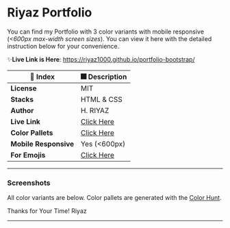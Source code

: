 # Riyaz Portfolio
You can find my Portfolio with 3 color variants with mobile responsive (_<600px max-width screen sizes_). You can view it here with the detailed instruction below for your convenience. 

✨**Live Link is Here**: https://riyaz1000.github.io/portfolio-bootstrap/

| 🚀 Index | 🎆 Description |
|--|--|
| **License** |MIT  |
| **Stacks** |HTML & CSS  |
| **Author** |H. RIYAZ  |
| **Live Link** | [Click Here](https://riyaz1000.github.io/portfolio-bootstrap/) |
| **Color Pallets** | [Click Here](https://colorhunt.co/) |
| **Mobile Responsive** | Yes (<600px) |
| **For Emojis** | [Click Here](https://emojipedia.org/) |



---

### Screenshots
All color variants are below. Color pallets are generated with the [Color Hunt](https://www.colorhunt.co). 



Thanks for Your Time! 
Riyaz

---
